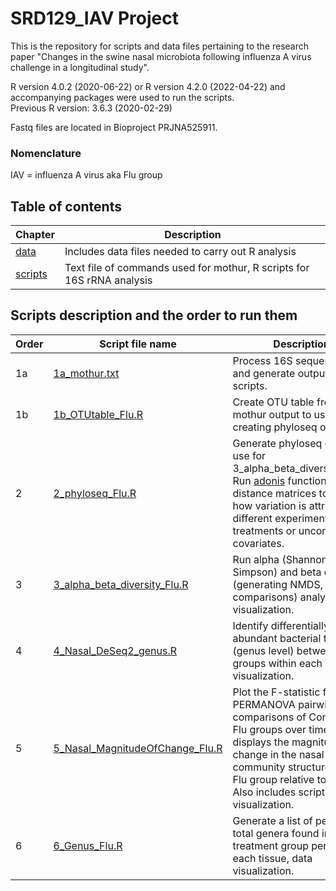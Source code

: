 # **SRD129_IAV Project**

This is the repository for scripts and data files pertaining to the research paper "Changes in the swine nasal microbiota following influenza A virus challenge in a longitudinal study".

R version 4.0.2 (2020-06-22) or R version 4.2.0 (2022-04-22) and accompanying packages were used to run the scripts.<br/>
Previous R version: 3.6.3 (2020-02-29)

Fastq files are located in Bioproject PRJNA525911.

### Nomenclature
IAV = influenza A virus aka Flu group

## **Table of contents**
| Chapter | Description |
| -- | -- |
| [data](https://github.com/k39ajdM2/SRD129_IAV/tree/master/data) | Includes data files needed to carry out R analysis |
| [scripts](https://github.com/k39ajdM2/SRD129_IAV/tree/master/scripts) | Text file of commands used for mothur, R scripts for 16S rRNA analysis|

## **Scripts description and the order to run them**
| Order | Script file name | Description |
| -- | -- | -- |
| 1a | [1a_mothur.txt](https://github.com/k39ajdM2/SRD129_IAV/tree/master/scripts/1a_mothur.txt) | Process 16S sequence data and generate output for R scripts. |
| 1b | [1b_OTUtable_Flu.R](https://github.com/k39ajdM2/SRD129_IAV/tree/master/scripts/1b_OTUtable_Flu.R) | Create OTU table from mothur output to use for creating phyloseq objects. |
| 2 | [2_phyloseq_Flu.R](https://github.com/k39ajdM2/SRD129_IAV/tree/master/scripts/2_phyloseq_Flu.R) | Generate phyloseq object to use for 3_alpha_beta_diversity_Flu.R. Run [adonis](https://www.rdocumentation.org/packages/vegan/versions/2.4-2/topics/adonis) function with distance matrices to assess how variation is attributed to different experimental treatments or uncontrolled covariates. |
| 3 | [3_alpha_beta_diversity_Flu.R](https://github.com/k39ajdM2/SRD129_IAV/tree/master/scripts/3_alpha_beta_diversity_Flu.R) | Run alpha (Shannon, Inverse Simpson) and beta diversity (generating NMDS, pairwise comparisons) analyses, data visualization. |
| 4 | [4_Nasal_DeSeq2_genus.R](https://github.com/k39ajdM2/SRD129_IAV/tree/master/scripts/4_Nasal_DeSeq2_genus.R) | Identify differentially abundant bacterial taxa (genus level) between groups within each day, data visualization. |
| 5 | [5_Nasal_MagnitudeOfChange_Flu.R](https://github.com/k39ajdM2/SRD129_IAV/tree/master/scripts/5_Nasal_MagnitudeOfChange_Flu.R) | Plot the F-statistic from PERMANOVA pairwise comparisons of Control and Flu groups over time. This displays the magnitude of change in the nasal bacterial community structure of the Flu group relative to Control. Also includes scripts for data visualization. |
| 6 | [6_Genus_Flu.R](https://github.com/k39ajdM2/SRD129_IAV/tree/master/scripts/6_Genus_Flu.R) | Generate a list of percent total genera found in each treatment group per day for each tissue, data visualization.  |
